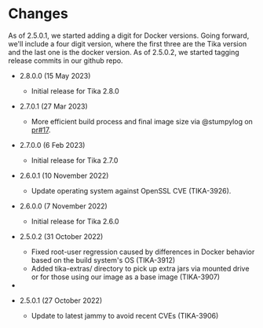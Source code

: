 # Changes

As of 2.5.0.1, we started adding a digit for Docker versions.  Going forward, we'll include
a four digit version, where the first three are the Tika version and the last one is the docker version.
As of 2.5.0.2, we started tagging release commits in our github repo.

* 2.8.0.0 (15 May 2023)
  * Initial release for Tika 2.8.0


* 2.7.0.1 (27 Mar 2023)
  * More efficient build process and final image size via @stumpylog on [pr#17](https://github.com/apache/tika-docker/pull).

* 2.7.0.0 (6 Feb 2023)
  * Initial release for Tika 2.7.0

* 2.6.0.1 (10 November 2022)
  * Update operating system against OpenSSL CVE (TIKA-3926).

* 2.6.0.0 (7 November 2022)
  * Initial release for Tika 2.6.0

* 2.5.0.2 (31 October 2022)
  * Fixed root-user regression caused by differences in Docker behavior based on the build system's OS (TIKA-3912)
  * Added tika-extras/ directory to pick up extra jars via mounted drive or for those using our image as a base image (TIKA-3907)
* 
* 2.5.0.1 (27 October 2022)
  * Update to latest jammy to avoid recent CVEs (TIKA-3906)